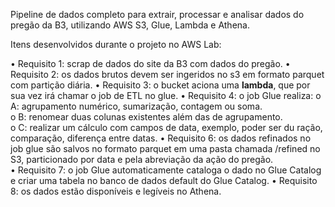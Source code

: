 Pipeline de dados completo para extrair, processar e analisar dados do pregão da B3, utilizando AWS S3, Glue, Lambda e Athena. 



Itens desenvolvidos durante o projeto no AWS Lab:

• Requisito 1: scrap de dados do site da B3 com dados do pregão. 
• Requisito 2: os dados brutos devem ser ingeridos no s3 em formato parquet com partição diária. 
• Requisito 3: o bucket aciona uma **lambda**, que por sua vez irá chamar o job de ETL no glue. 
• Requisito 4: o job Glue realiza:
  o A: agrupamento numérico, sumarização, contagem ou soma.  
  o B: renomear duas colunas existentes além das de agrupamento.  
  o C: realizar um cálculo com campos de data, exemplo, poder ser du
  ração, comparação, diferença entre datas. 
• Requisito 6: os dados refinados no job glue são salvos no 
formato parquet em uma pasta chamada /refined no S3, particionado por data 
e pela abreviação da ação do pregão.  
• Requisito 7: o job Glue automaticamente cataloga o dado no 
Glue Catalog e criar uma tabela no banco de dados default do Glue 
Catalog. 
• Requisito 8: os dados estão disponíveis e legíveis no Athena. 

